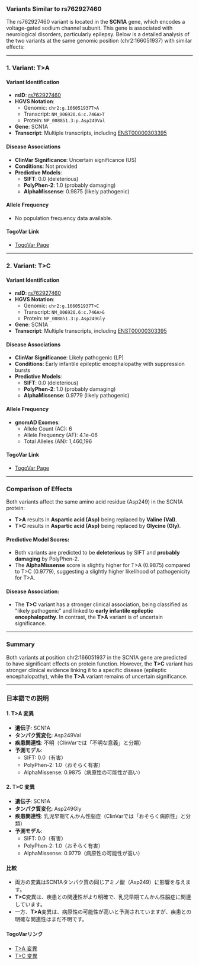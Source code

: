 ### Variants Similar to rs762927460
The rs762927460 variant is located in the **SCN1A** gene, which encodes a voltage-gated sodium channel subunit. This gene is associated with neurological disorders, particularly epilepsy. Below is a detailed analysis of the two variants at the same genomic position (chr2:166051937) with similar effects:

---

### 1. Variant: **T>A**
#### **Variant Identification**
- **rsID**: [rs762927460](https://identifiers.org/dbsnp/rs762927460)
- **HGVS Notation**:
  - Genomic: `chr2:g.166051937T>A`
  - Transcript: `NM_006920.6:c.746A>T`
  - Protein: `NP_008851.3:p.Asp249Val`
- **Gene**: SCN1A
- **Transcript**: Multiple transcripts, including [ENST00000303395](https://www.ensembl.org/Homo_sapiens/Transcript/Summary?db=core;t=ENST00000303395)

#### **Disease Associations**
- **ClinVar Significance**: Uncertain significance (US)
- **Conditions**: Not provided
- **Predictive Models**:
  - **SIFT**: 0.0 (deleterious)
  - **PolyPhen-2**: 1.0 (probably damaging)
  - **AlphaMissense**: 0.9875 (likely pathogenic)

#### **Allele Frequency**
- No population frequency data available.

#### **TogoVar Link**
- [TogoVar Page](https://togovar.org/variant/2-166051937-T-A)

---

### 2. Variant: **T>C**
#### **Variant Identification**
- **rsID**: [rs762927460](https://identifiers.org/dbsnp/rs762927460)
- **HGVS Notation**:
  - Genomic: `chr2:g.166051937T>C`
  - Transcript: `NM_006920.6:c.746A>G`
  - Protein: `NP_008851.3:p.Asp249Gly`
- **Gene**: SCN1A
- **Transcript**: Multiple transcripts, including [ENST00000303395](https://www.ensembl.org/Homo_sapiens/Transcript/Summary?db=core;t=ENST00000303395)

#### **Disease Associations**
- **ClinVar Significance**: Likely pathogenic (LP)
- **Conditions**: Early infantile epileptic encephalopathy with suppression bursts
- **Predictive Models**:
  - **SIFT**: 0.0 (deleterious)
  - **PolyPhen-2**: 1.0 (probably damaging)
  - **AlphaMissense**: 0.9779 (likely pathogenic)

#### **Allele Frequency**
- **gnomAD Exomes**:
  - Allele Count (AC): 6
  - Allele Frequency (AF): 4.1e-06
  - Total Alleles (AN): 1,460,196

#### **TogoVar Link**
- [TogoVar Page](https://togovar.org/variant/2-166051937-T-C)

---

### Comparison of Effects
Both variants affect the same amino acid residue (Asp249) in the SCN1A protein:
- **T>A** results in **Aspartic acid (Asp)** being replaced by **Valine (Val)**.
- **T>C** results in **Aspartic acid (Asp)** being replaced by **Glycine (Gly)**.

#### Predictive Model Scores:
- Both variants are predicted to be **deleterious** by SIFT and **probably damaging** by PolyPhen-2.
- The **AlphaMissense** score is slightly higher for T>A (0.9875) compared to T>C (0.9779), suggesting a slightly higher likelihood of pathogenicity for T>A.

#### Disease Association:
- The **T>C** variant has a stronger clinical association, being classified as "likely pathogenic" and linked to **early infantile epileptic encephalopathy**. In contrast, the **T>A** variant is of uncertain significance.

---

### Summary
Both variants at position chr2:166051937 in the SCN1A gene are predicted to have significant effects on protein function. However, the **T>C** variant has stronger clinical evidence linking it to a specific disease (epileptic encephalopathy), while the **T>A** variant remains of uncertain significance.

---

### 日本語での説明
#### 1. **T>A 変異**
- **遺伝子**: SCN1A
- **タンパク質変化**: Asp249Val
- **疾患関連性**: 不明（ClinVarでは「不明な意義」と分類）
- **予測モデル**:
  - SIFT: 0.0（有害）
  - PolyPhen-2: 1.0（おそらく有害）
  - AlphaMissense: 0.9875（病原性の可能性が高い）

#### 2. **T>C 変異**
- **遺伝子**: SCN1A
- **タンパク質変化**: Asp249Gly
- **疾患関連性**: 乳児早期てんかん性脳症（ClinVarでは「おそらく病原性」と分類）
- **予測モデル**:
  - SIFT: 0.0（有害）
  - PolyPhen-2: 1.0（おそらく有害）
  - AlphaMissense: 0.9779（病原性の可能性が高い）

#### 比較
- 両方の変異はSCN1Aタンパク質の同じアミノ酸（Asp249）に影響を与えます。
- **T>C**変異は、疾患との関連性がより明確で、乳児早期てんかん性脳症に関連しています。
- 一方、**T>A**変異は、病原性の可能性が高いと予測されていますが、疾患との明確な関連性はまだ不明です。

#### TogoVarリンク
- [T>A 変異](https://togovar.org/variant/2-166051937-T-A)
- [T>C 変異](https://togovar.org/variant/2-166051937-T-C)
